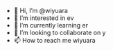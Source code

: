 - 👋 Hi, I’m @wiyuara
- 👀 I’m interested in ev
- 🌱 I’m currently learning er
- 💞️ I’m looking to collaborate on y
- 📫 How to reach me wiyuara

<!---
wiyuara/wiyuara is a ✨ special ✨ repository because its `README.md` (this file) appears on your GitHub profile.
You can click the Preview link to take a look at your changes.
--->
